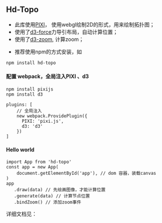 ## Hd-Topo

- 此库使用[PIXI](https://github.com/pixijs/pixi.js/)， 使用webgl绘制2D的形式，用来绘制拓扑图；
- 使用了[d3-force](https://github.com/d3/d3-force)力导引布局，自动计算位置；
- 使用了[d3-zoom](https://github.com/d3/d3/blob/f025ca4ed8e66184b0ca3308eda5d91c5ba66834/API.md#zooming-d3-zoom), 计算zoom；

+ 推荐使用npm的方式安装，如
```$xslt
npm install hd-topo
```
#### 配置 webpack，全局注入PIXI 、d3
```$xslt
npm install pixijs
npm install d3
```
```$xslt
plugins: [
    // 全局注入
    new webpack.ProvidePlugin({
      PIXI: 'pixi.js',
      d3: 'd3'
    })
]
```
#### Hello world
```$xslt
import App from 'hd-topo'
const app = new App(
    document.getElementById('app'), // dom 容器，装载canvas
)
app
   .draw(data) // 先绘画图像，才能计算位置
   .generate(data) // 计算节点位置
   .bindZoom() // 添加zoom事件
```

详细文档见：